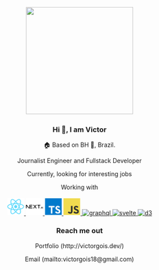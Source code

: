 
<div align="center">
 <img src="https://github.com/user-attachments/assets/f800ba3f-5fde-498f-9505-90e0fbd78f51" width="250" height="250" />


 <h3 align="center">Hi 👋, I am Victor</h3>
 <p align="center">
  🏠 Based on BH 🧀, Brazil.</p>
 <p align="center">Journalist Engineer and Fullstack Developer</p>
 <p align="center">Currently, looking for interesting jobs</p>
 <div></div>
 Working with <br /> <br />
   <a href="https://typescriptlang.org/" target="_blank"> <img src="https://raw.githubusercontent.com/devicons/devicon/master/icons/react/react-original.svg" alt="typescript" width="40" height="40"/> </a>
 <a href="https://nextjs.org/" target="_blank"> <img src="https://raw.githubusercontent.com/devicons/devicon/master/icons/nextjs/nextjs-original-wordmark.svg" alt="nextjs" width="40" height="40"/> </a>
 <a href="https://typescriptlang.org/" target="_blank"> <img src="https://raw.githubusercontent.com/devicons/devicon/master/icons/typescript/typescript-original.svg" alt="typescript" width="40" height="40"/> </a>
  <a href="https://typescriptlang.org/" target="_blank"> <img src="https://raw.githubusercontent.com/devicons/devicon/master/icons/javascript/javascript-original.svg" alt="typescript" width="40" height="40"/> </a>
   <a href="https://graphql.org/" target="_blank"> <img src="https://graphql.org/img/logo.svg" alt="graphql" width="40" height="40"/> </a>
   <a href="https://svelte.dev/" target="_blank"> <img src="https://www.svgrepo.com/show/349522/svelte.svg" alt="svelte" width="40" height="40"/> </a>
      <a href="https://d3js.org/" target="_blank"> <img src="https://github.com/d3/d3-logo/blob/master/d3.svg" alt="d3" width="40" height="40"/> </a>
<h3 align="center">Reach me out</h3>
<p align="center">Portfolio (http://victorgois.dev/)</p>
<p align="center">Email (mailto:victorgois18@gmail.com)
</p>

